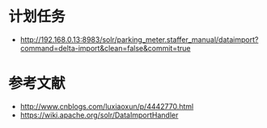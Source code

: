 


# 计划任务

- http://192.168.0.13:8983/solr/parking_meter.staffer_manual/dataimport?command=delta-import&clean=false&commit=true



# 参考文献
- http://www.cnblogs.com/luxiaoxun/p/4442770.html
- https://wiki.apache.org/solr/DataImportHandler
